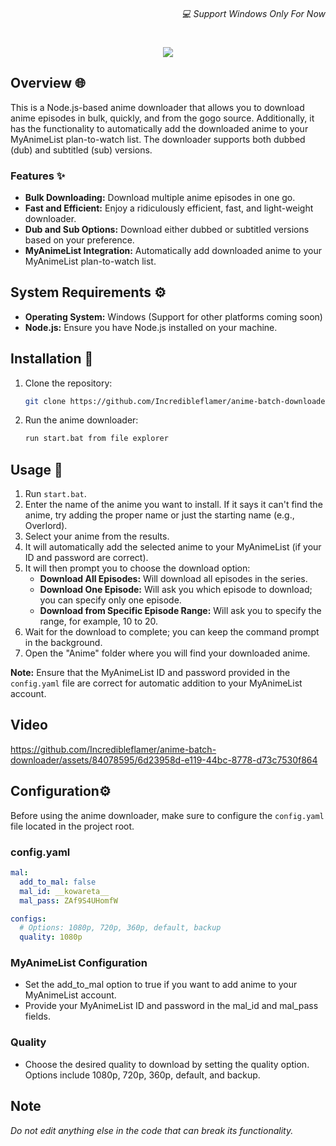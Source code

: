 <h6 align="right">💻 Support Windows Only For Now</h6>
<h1 align="center">
  <img src="https://capsule-render.vercel.app/api?type=soft&fontColor=703ee5&text=Incredibleflamer/anime-batch-downloader&height=150&fontSize=40&desc=Ridiculously%20efficient,%20fast%20and%20light-weight.&descAlignY=75&descAlign=50&color=00000000&animation=twinkling">
</h1>

## Overview 🌐

This is a Node.js-based anime downloader that allows you to download anime episodes in bulk, quickly, and from the gogo source. Additionally, it has the functionality to automatically add the downloaded anime to your MyAnimeList plan-to-watch list. The downloader supports both dubbed (dub) and subtitled (sub) versions.

### Features ✨

- **Bulk Downloading:** Download multiple anime episodes in one go.
- **Fast and Efficient:** Enjoy a ridiculously efficient, fast, and light-weight downloader.
- **Dub and Sub Options:** Download either dubbed or subtitled versions based on your preference.
- **MyAnimeList Integration:** Automatically add downloaded anime to your MyAnimeList plan-to-watch list.

## System Requirements ⚙️

- **Operating System:** Windows (Support for other platforms coming soon)
- **Node.js:** Ensure you have Node.js installed on your machine.

## Installation 🚀

1. Clone the repository:

    ```bash
    git clone https://github.com/Incredibleflamer/anime-batch-downloader.git
    ```

2. Run the anime downloader:

    ```bash
    run start.bat from file explorer
    ```

## Usage 📘

1. Run `start.bat`.
2. Enter the name of the anime you want to install. If it says it can't find the anime, try adding the proper name or just the starting name (e.g., Overlord).
3. Select your anime from the results.
4. It will automatically add the selected anime to your MyAnimeList (if your ID and password are correct).
5. It will then prompt you to choose the download option:
    - **Download All Episodes:** Will download all episodes in the series.
    - **Download One Episode:** Will ask you which episode to download; you can specify only one episode.
    - **Download from Specific Episode Range:** Will ask you to specify the range, for example, 10 to 20.
6. Wait for the download to complete; you can keep the command prompt in the background.
7. Open the "Anime" folder where you will find your downloaded anime.

**Note:** Ensure that the MyAnimeList ID and password provided in the `config.yaml` file are correct for automatic addition to your MyAnimeList account.

## Video


https://github.com/Incredibleflamer/anime-batch-downloader/assets/84078595/6d23958d-e119-44bc-8778-d73c7530f864


## Configuration⚙️
Before using the anime downloader, make sure to configure the `config.yaml` file located in the project root.

### config.yaml

```yaml
mal:
  add_to_mal: false
  mal_id: __kowareta__
  mal_pass: ZAf9S4UHomfW

configs:
  # Options: 1080p, 720p, 360p, default, backup
  quality: 1080p
```

### MyAnimeList Configuration

- Set the add_to_mal option to true if you want to add anime to your MyAnimeList account.
- Provide your MyAnimeList ID and password in the mal_id and mal_pass fields.

### Quality
- Choose the desired quality to download by setting the quality option. Options include 1080p, 720p, 360p, default, and backup.

## Note
*Do not edit anything else in the code that can break its functionality.*
